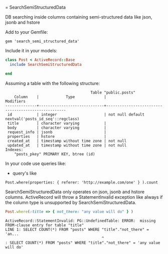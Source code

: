 = SearchSemiStructuredData

DB searching inside columns containing semi-structured data like json, jsonb and hstore


Add to your Gemfile:

```
gem 'search_semi_structured_data'
```

Include it in your models:

```ruby
class Post < ActiveRecord::Base
  include SearchSemiStructuredData

end
```


Assuming a table with the following structure:
```
                                      Table "public.posts"
    Column    |            Type             |                     Modifiers
--------------+-----------------------------+----------------------------------------------------
 id           | integer                     | not null default nextval('posts_id_seq'::regclass)
 title        | character varying           |
 body         | character varying           |
 request_info | jsonb                       |
 properties   | hstore                      |
 created_at   | timestamp without time zone | not null
 updated_at   | timestamp without time zone | not null
Indexes:
    "posts_pkey" PRIMARY KEY, btree (id)
```


In your code use queries like:

* query's like
```
Post.where(properties: { referer: 'http://example.com/one' } ).count
```

SearchSemiStructuredData only operates on json, jsonb and hstore columns.   ActiveRecord
will throw a StatementInvalid exception like always if the column type is unsupported by
SearchSemiStructuredData.

```ruby
Post.where(:title => { not_there: "any value will do" } )
```

```
ActiveRecord::StatementInvalid: PG::UndefinedTable: ERROR:  missing FROM-clause entry for table "title"
LINE 1: SELECT COUNT(*) FROM "posts" WHERE "title"."not_there" = 'an...
                                           ^
: SELECT COUNT(*) FROM "posts" WHERE "title"."not_there" = 'any value will do'
```